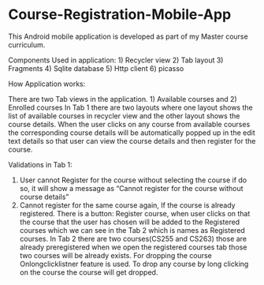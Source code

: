 # Course-Registration-Mobile-App
This Android mobile application is developed as part of my Master course curriculum.

Components Used in application: 1) Recycler view
                                2) Tab layout
                                3) Fragments
                                4) Sqlite database
                                5) Http client
                                6) picasso

How Application works:

There are two Tab views in the application. 1) Available courses and 2) Enrolled courses
In Tab 1 there are two layouts where one layout shows the list of available courses in recycler view and the other layout shows the course details. When the user clicks on any course from available courses the corresponding course details will be automatically popped up in the edit text details so that user can view the course details and then register for the course.

Validations in Tab 1:

1)	User cannot Register for the course without selecting the course if do so, it will show a message as “Cannot register for the course without course details”
2)	Cannot register for the same course again, If the course is already registered. 
There is a button: Register course, when user clicks on that the course that the user has chosen will be added to the Registered courses which we can see in the Tab 2 which is names as Registered courses.
In Tab 2 there are two courses(CS255 and CS263) those are already preregistered when we open the registered courses tab those two courses will be already exists.
For dropping the course Onlongclicklistner feature is used.
To drop any course by long clicking on the course the course will get dropped.


